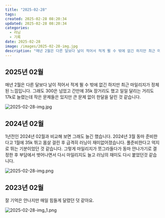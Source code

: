 ```yaml
---
title: "2025-02-28"
tags:
created: 2025-02-28 08:20:34
updated: 2025-02-28 08:20:34
categories:
  - 러닝
  - 기록
date: 2025-02-28
image: /images/2025-02-28-img.jpg
description: "매년 2월은 다른 달보다 날이 적어서 적게 뛸 수 밖에 없긴 하지만 최근 마일리지가 정체된 느낌입니다. 그래도 300은 넘었고 간만에 35k 장거리도 했고 일일 달리는 거리도 17k로 늘렸는데 작은 문제들은 있지만 큰 문제 없이 한달을 달린 것 같습니다. 1년전인 2024년 02월과 비"
---
```


## 2025년 02월

매년 2월은 다른 달보다 날이 적어서 적게 뛸 수 밖에 없긴 하지만 최근 마일리지가 정체된 느낌입니다. 
그래도 300은 넘었고 간만에 35k 장거리도 했고 일일 달리는 거리도 17k로 늘렸는데 작은 문제들은 있지만 큰 문제 없이 한달을 달린 것 같습니다. 

 
 ![2025-02-28-img.jpg](/images/2025-02-28-img.jpg)
 
 

## 2024년 02월

1년전인 2024년 02월과 비교해 보면 그래도 늘긴 했습니다. 2024년 3월 동마 준비한다고 1월에 35k 뛰고 몸살 걸린 후 급격히 러닝이 재미없어졌습니다. 풀준비한다고 억지로 뛰는 기분이었던 것 같습니다. 그렇게 마일리지가 쪼그라들다가 동마 안나가기로 결정한 후 부담에서 벗어나면서 다시 마일리지도 늘고 러닝의 재미도 다시 붙었던것 같습니다.

 
 ![2025-02-28-img.png](/images/2025-02-28-img.png)
 
 

## 2023년 02월

잘 기억은 안나지만 매일 힘들게 달렸던 덧 같아요.

 
 ![2025-02-28-img_1.png](/images/2025-02-28-img_1.png)
